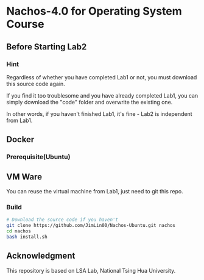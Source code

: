 # Nachos-4.0 for Operating System Course 

## Before Starting Lab2

### Hint

Regardless of whether you have completed Lab1 or not, you must download this source code again.

If you find it too troublesome and you have already completed Lab1, you can simply download the "code" folder and overwrite the existing one.

In other words, if you haven't finished Lab1, it's fine - Lab2 is independent from Lab1.
## Docker

### Prerequisite(Ubuntu)

## VM Ware
You can reuse the virtual machine from Lab1, just need to git this repo.

### Build

```bash
# Download the source code if you haven't
git clone https://github.com/JimLin00/Nachos-Ubuntu.git nachos
cd nachos
bash install.sh
```

## Acknowledgment


This repository is based on LSA Lab, National Tsing Hua University.

